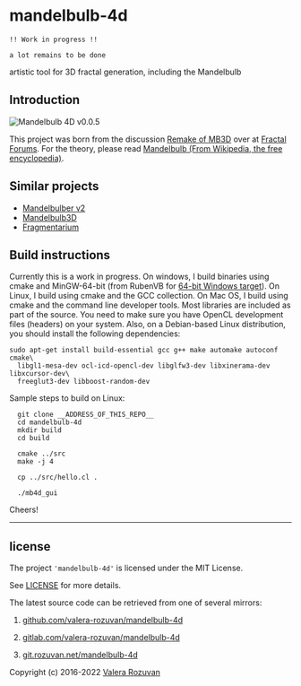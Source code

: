 # mandelbulb-4d

```text
!! Work in progress !!

a lot remains to be done
```

artistic tool for 3D fractal generation, including the Mandelbulb

## Introduction

![Mandelbulb 4D v0.0.5](img/screenshot_v0.0.5.png)

This project was born from the discussion [Remake of MB3D](http://www.fractalforums.com/mandelbulb-3d/mb3d-v2/) over at [Fractal Forums](http://www.fractalforums.com/). For the theory, please read [Mandelbulb (From Wikipedia, the free encyclopedia)](https://en.wikipedia.org/wiki/Mandelbulb).

## Similar projects

- [Mandelbulber v2](https://github.com/buddhi1980/mandelbulber2)
- [Mandelbulb3D](https://github.com/thargor6/mb3d)
- [Fragmentarium](https://github.com/Syntopia/Fragmentarium)

## Build instructions

Currently this is a work in progress. On windows, I build binaries using cmake and MinGW-64-bit (from RubenVB for
[64-bit Windows target](http://sourceforge.net/projects/mingw-w64/files/Toolchains)). On Linux, I build using cmake and
the GCC collection. On Mac OS, I build using cmake and the command line developer tools. Most libraries are included as
part of the source. You need to make sure you have OpenCL development files (headers) on your system.
Also, on a Debian-based Linux distribution, you should install the following dependencies:

```
sudo apt-get install build-essential gcc g++ make automake autoconf cmake\
  libgl1-mesa-dev ocl-icd-opencl-dev libglfw3-dev libxinerama-dev libxcursor-dev\
  freeglut3-dev libboost-random-dev
```

Sample steps to build on Linux:

```
  git clone __ADDRESS_OF_THIS_REPO__
  cd mandelbulb-4d
  mkdir build
  cd build

  cmake ../src
  make -j 4

  cp ../src/hello.cl .

  ./mb4d_gui
```

Cheers!

---

## license

The project `'mandelbulb-4d'` is licensed under the MIT License.

See [LICENSE](./LICENSE) for more details.

The latest source code can be retrieved from one of several mirrors:

1. [github.com/valera-rozuvan/mandelbulb-4d](https://github.com/valera-rozuvan/mandelbulb-4d)

2. [gitlab.com/valera-rozuvan/mandelbulb-4d](https://gitlab.com/valera-rozuvan/mandelbulb-4d)

3. [git.rozuvan.net/mandelbulb-4d](https://git.rozuvan.net/mandelbulb-4d)

Copyright (c) 2016-2022 [Valera Rozuvan](https://valera.rozuvan.net/)
